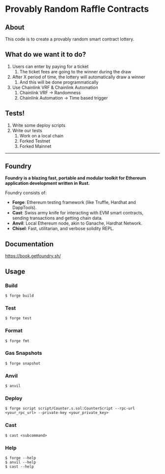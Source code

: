 # Provably Random Raffle Contracts

## About

This code is to create a provably random smart contract lottery.

## What do we want it to do?

1. Users can enter by paying for a ticket
   1. The ticket fees are going to the winner during the draw
2. After X period of time, the lottery will automatically draw a winner
   1. And this will be done programmatically
3. Use Chainlink VRF & Chainlink Automation
   1. Chainlink VRF -> Randomness
   2. Chainlink Automation -> Time based trigger

## Tests!
1. Write some deploy scripts
2. Write our tests
   1. Work on a local chain
   2. Forked Testnet
   3. Forked Mainnet

---

## Foundry

**Foundry is a blazing fast, portable and modular toolkit for Ethereum application development written in Rust.**

Foundry consists of:

-   **Forge**: Ethereum testing framework (like Truffle, Hardhat and DappTools).
-   **Cast**: Swiss army knife for interacting with EVM smart contracts, sending transactions and getting chain data.
-   **Anvil**: Local Ethereum node, akin to Ganache, Hardhat Network.
-   **Chisel**: Fast, utilitarian, and verbose solidity REPL.

## Documentation

https://book.getfoundry.sh/

## Usage

### Build

```shell
$ forge build
```

### Test

```shell
$ forge test
```

### Format

```shell
$ forge fmt
```

### Gas Snapshots

```shell
$ forge snapshot
```

### Anvil

```shell
$ anvil
```

### Deploy

```shell
$ forge script script/Counter.s.sol:CounterScript --rpc-url <your_rpc_url> --private-key <your_private_key>
```

### Cast

```shell
$ cast <subcommand>
```

### Help

```shell
$ forge --help
$ anvil --help
$ cast --help
```
